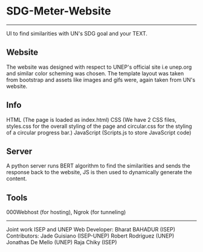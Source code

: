 # SDG-Meter-Website
***
UI to find similarities with UN's SDG goal and your TEXT.

## Website 
The website was designed with respect to UNEP's official site i.e unep.org 
and similar color scheming was chosen. The template layout was taken from 
bootstrap and assets like images and gifs were, again taken from UN's website. 

## Info
HTML (The page is loaded as index.html)
CSS (We have 2 CSS files, styles.css for the overall styling of the page and circular.css for the styling of a circular progress bar.)
JavaScript (Scripts.js to store JavaScript code)

## Server
A python server runs BERT algorithm to find the similarities and sends the response back to the website,
JS is then used to dynamically generate the content.

## Tools
000Webhost (for hosting),
Ngrok (for tunneling)

***

Joint work ISEP and UNEP
Web Developer: Bharat BAHADUR (ISEP)
Contributors: 
Jade Guisiano (ISEP-UNEP)
Robert Rodriguez (UNEP)
Jonathas De Mello (UNEP)
Raja Chiky (ISEP)
